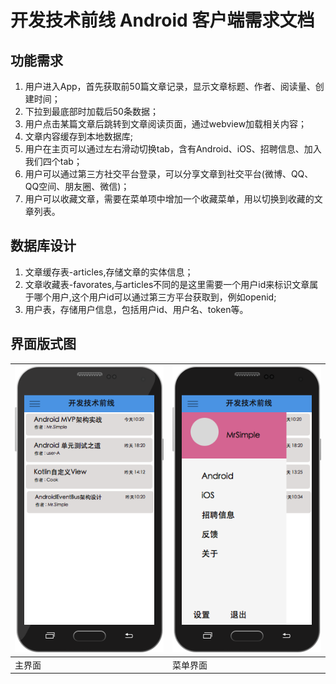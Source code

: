 # 开发技术前线 Android 客户端需求文档

## 功能需求

1. 用户进入App，首先获取前50篇文章记录，显示文章标题、作者、阅读量、创建时间；
2. 下拉到最底部时加载后50条数据；
3. 用户点击某篇文章后跳转到文章阅读页面，通过webview加载相关内容；
4. 文章内容缓存到本地数据库;
5. 用户在主页可以通过左右滑动切换tab，含有Android、iOS、招聘信息、加入我们四个tab；
6. 用户可以通过第三方社交平台登录，可以分享文章到社交平台(微博、QQ、QQ空间、朋友圈、微信)；
7. 用户可以收藏文章，需要在菜单项中增加一个收藏菜单，用以切换到收藏的文章列表。

## 数据库设计

1. 文章缓存表-articles,存储文章的实体信息；
2. 文章收藏表-favorates,与articles不同的是这里需要一个用户id来标识文章属于哪个用户,这个用户id可以通过第三方平台获取到，例如openid;
3. 用户表，存储用户信息，包括用户id、用户名、token等。


## 界面版式图

| ![](document/images/material.png) | ![](document/images/material-menu.png) |
|--------|--------|
| 主界面 | 菜单界面 |